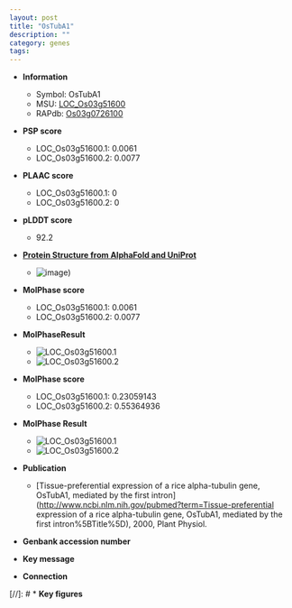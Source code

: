 ```yaml
---
layout: post
title: "OsTubA1"
description: ""
category: genes
tags: 
---
```


* **Information**  
    + Symbol: OsTubA1  
    + MSU: [LOC_Os03g51600](http://rice.plantbiology.msu.edu/cgi-bin/ORF_infopage.cgi?orf=LOC_Os03g51600)  
    + RAPdb: [Os03g0726100](http://rapdb.dna.affrc.go.jp/viewer/gbrowse_details/irgsp1?name=Os03g0726100)  

* **PSP score**  
    + LOC_Os03g51600.1: 0.0061 
    + LOC_Os03g51600.2: 0.0077 

* **PLAAC score**  
    + LOC_Os03g51600.1: 0 
    + LOC_Os03g51600.2: 0 

* **pLDDT score**
    + 92.2

* **[Protein Structure from AlphaFold and UniProt](https://www.uniprot.org/uniprotkb/Q75GI3/entry#structure)**
    + ![image](https://ricepsp.github.io/images/Q7/AF-Q75GI3-F1.png))

* **MolPhase score**
    + LOC_Os03g51600.1: 0.0061
    + LOC_Os03g51600.2: 0.0077

* **MolPhaseResult**
    + ![LOC_Os03g51600.1](https://ricepsp.github.io/pictures/LOC_Os03g/LOC_Os03g51600.1.png)
    + ![LOC_Os03g51600.2](https://ricepsp.github.io/pictures/LOC_Os03g/LOC_Os03g51600.2.png)

* **MolPhase score**
    + LOC_Os03g51600.1: 0.23059143
    + LOC_Os03g51600.2: 0.55364936

* **MolPhase Result**
    + ![LOC_Os03g51600.1](https://304243504.github.io/Pictures/LOC_Os03g/LOC_Os03g51600.1.png)
    + ![LOC_Os03g51600.2](https://304243504.github.io/Pictures/LOC_Os03g/LOC_Os03g51600.2.png)

* **Publication**  
    + [Tissue-preferential expression of a rice alpha-tubulin gene, OsTubA1, mediated by the first intron](http://www.ncbi.nlm.nih.gov/pubmed?term=Tissue-preferential expression of a rice alpha-tubulin gene, OsTubA1, mediated by the first intron%5BTitle%5D), 2000, Plant Physiol.

* **Genbank accession number**  

* **Key message**  

* **Connection**  

[//]: # * **Key figures**  


